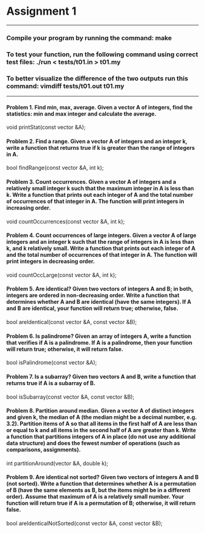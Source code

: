 # Assignment 1

----------------------------------------------------------------------------------

### Compile your program by running the command: make
### To test your function, run the following command using correct test files: ./run < tests/t01.in > t01.my
### To better visualize the difference of the two outputs run this command: vimdiff tests/t01.out t01.my

----------------------------------------------------------------------------------

#### Problem 1. Find min, max, average. Given a vector A of integers, find the statistics: min and max integer and calculate the average.

void printStat(const vector<int> &A);

#### Problem 2. Find a range. Given a vector A of integers and an integer k, write a function that returns true if k is greater than the range of integers in A.

bool findRange(const vector<int> &A, int k);

#### Problem 3. Count occurrences. Given a vector A of integers and a relatively small integer k such that the maximum integer in A is less than k. Write a function      that prints out each integer of A and the total number of occurrences of that integer in A. The function will print integers in increasing order.

void countOccurrences(const vector<int> &A, int k);

#### Problem 4. Count occurrences of large integers. Given a vector A of large integers and an integer k such that the range of integers in A is less than k, and k   relatively small. Write a function that prints out each integer of A and the total number of occurrences of that integer in A. The function will print integers      in decreasing order.

void countOccLarge(const vector<int> &A, int k);

#### Problem 5. Are identical? Given two vectors of integers A and B; in both, integers are ordered in non-decreasing order. Write a function that determines whether A and B are identical (have the same integers). If A and B are identical, your function will return true; otherwise, false.

bool areIdentical(const vector<int> &A, const vector<int> &B);

#### Problem 6. Is palindrome? Given an array of integers A, write a function that verifies if A is a palindrome. If A is a palindrome, then your function will return true; otherwise, it will return false.

bool isPalindrome(const vector<int> &A);

#### Problem 7. Is a subarray? Given two vectors A and B, write a function that returns true if A is a subarray of B.

bool isSubarray(const vector<int> &A, const vector<int> &B);

#### Problem 8. Partition around median. Given a vector A of distinct integers and given k, the median of A (the median might be a decimal number, e.g. 3.2).         Partition items of A so that all items in the first half of A are less than or equal to k and all items in the second half of A are greater than k. Write a          function that partitions integers of A in place (do not use any additional data structure) and does the fewest number of operations (such as comparisons,            assignments).

int partitionAround(vector<int> &A, double k);

#### Problem 9. Are identical not sorted? Given two vectors of integers A and B (not sorted). Write a function that determines whether A is a permutation of B (have  the same elements as B, but the items might be in a different order). Assume that maximum of A is a relatively small number. Your function will return true if A is a permutation of B; otherwise, it will return false.

bool areIdenticalNotSorted(const vector<int> &A, const vector<int> &B);

